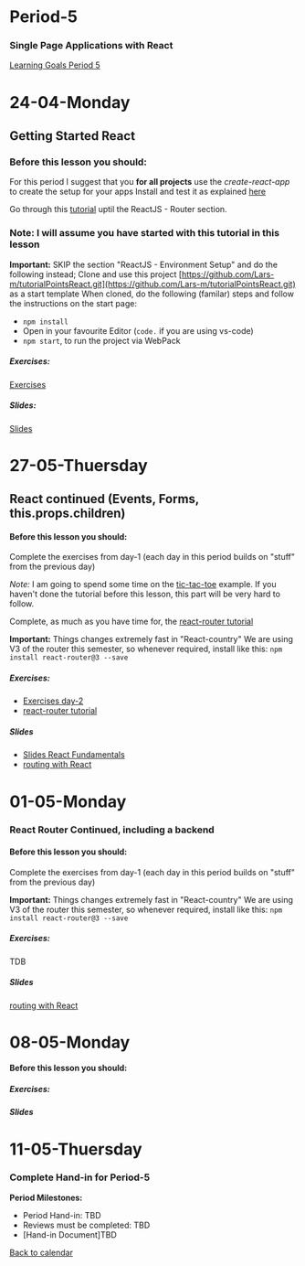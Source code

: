 # Period-5 
### Single Page Applications with React

[Learning Goals Period 5](https://docs.google.com/document/d/1Go73pX9mLSipS0BJ8QtqGJuSwO68Zs9NUxyGA_fpmAA/edit?usp=sharing)

# **24-04-Monday** 
## Getting Started React


### Before this lesson you should:
For this period I suggest that you **for all projects** use the *create-react-app* to create the setup for your apps
Install and test it as explained [here](https://github.com/facebookincubator/create-react-app)

Go through this [tutorial](https://www.tutorialspoint.com/reactjs/) uptil the ReactJS - Router section.

### Note: I will assume you have started with this tutorial in this lesson

**Important:** SKIP the section "ReactJS - Environment Setup" and do the following instead;
Clone and use this project [https://github.com/Lars-m/tutorialPointsReact.git](https://github.com/Lars-m/tutorialPointsReact.git) as a start template
When cloned, do the following (familar) steps and follow the instructions on the start page:
- ```npm install```
- Open in your favourite Editor (```code.``` if you are using vs-code) 
- ```npm start```, to run the project via WebPack

##### Exercises:
[Exercises](https://docs.google.com/document/d/1jnVBnaXVYFS974W-Hecx2BWl-xTEWUD1eZTFn3MlZMk/edit?usp=sharing)

##### Slides:
[Slides](http://js-plaul.rhcloud.com/react1/react1.html)


# **27-05-Thuersday**
## React continued (Events, Forms, this.props.children)

#### Before this lesson you should:

Complete the exercises from day-1 (each day in this period builds on "stuff" from the previous day)

*Note:* I am going to spend some time on the [tic-tac-toe](https://facebook.github.io/react/tutorial/tutorial.html) example. 
If you haven't done the tutorial before this lesson, this part will be very hard to follow.

Complete, as much as you have time for, the [react-router tutorial](https://github.com/reactjs/react-router-tutorial)

**Important:** Things changes extremely fast in "React-country" We are using V3 of the router this semester, so whenever required, install like this: ```npm install react-router@3 --save```

##### Exercises:
- [Exercises day-2](https://docs.google.com/document/d/1scno9E3uNh6ak92ak3HtlHMe9cVseGynfyOT_sIiGXA/edit?usp=sharing)
- [react-router tutorial](https://github.com/reactjs/react-router-tutorial)

##### Slides
- [Slides React Fundamentals](http://js-plaul.rhcloud.com/react1/react1.html)
- [routing with React](http://slides3-plaul.rhcloud.com/reactRouting/routing.html)



# **01-05-Monday**
### React Router Continued, including a backend

#### Before this lesson you should:
Complete the exercises from day-1 (each day in this period builds on "stuff" from the previous day)

**Important:** Things changes extremely fast in "React-country" We are using V3 of the router this semester, so whenever required, install like this: ```npm install react-router@3 --save```

##### Exercises:
TDB

##### Slides
[routing with React](http://slides3-plaul.rhcloud.com/reactRouting/routing.html)

# **08-05-Monday**

#### Before this lesson you should:


##### Exercises:


##### Slides

# **11-05-Thuersday**

### Complete Hand-in for Period-5

**Period Milestones:**
* Period Hand-in: TBD
* Reviews must be completed: TBD
* [Hand-in Document]TBD

[Back to calendar](periods.md)
